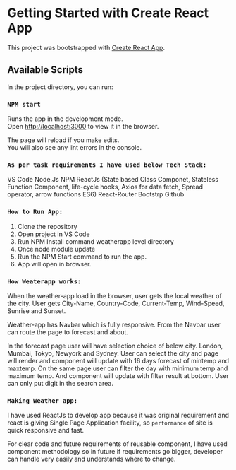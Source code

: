 # Getting Started with Create React App

This project was bootstrapped with [Create React App](https://github.com/facebook/create-react-app).

## Available Scripts

In the project directory, you can run:

### `NPM start`

Runs the app in the development mode.\
Open [http://localhost:3000](http://localhost:3000) to view it in the browser.

The page will reload if you make edits.\
You will also see any lint errors in the console.


### `As per task requirements I have used below Tech Stack:`
VS Code
Node.Js
NPM
 ReactJs 
(State based Class Componet, Stateless Function Component, life-cycle hooks, Axios for data fetch, Spread operator, arrow functions ES6)
React-Router
Bootstrp
Github


### `How to Run App:`
1.	Clone the repository
2.	Open project in VS Code
3.	Run NPM Install command weatherapp level directory
4.	Once node module update
5.	Run the NPM Start command to run the app.
6.	App will open in browser.


### `How Weaterapp works:`
When the weather-app load in the browser, user gets the local weather of the city.
User gets City-Name, Country-Code, Current-Temp, Wind-Speed, Sunrise and Sunset.

Weather-app has Navbar which is fully responsive. From the Navbar user can route the page to forecast and about.

In the forecast page user will have selection choice of below city.
London, Mumbai, Tokyo, Newyork and Sydney.
User can select the city and page will render and component will update with 16 days forecast of mintemp and maxtemp. 
On the same page user can filter the day with minimum temp and maximum temp.
And component will update with filter result at bottom.
User can only put digit in the search area.

### `Making Weather app:`

I have used ReactJs to develop app because it was original requirement and react is giving Single Page Application facility, so `performance` of site is quick responsive and fast.

For clear code and future requirements of reusable component, I have used component methodology so in future if requirements go bigger, developer can handle very easily and understands where to change.
